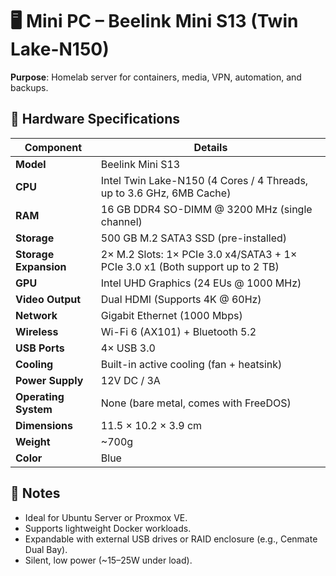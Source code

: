 ﻿# 🖥️ Mini PC – Beelink Mini S13 (Twin Lake-N150)

**Purpose**: Homelab server for containers, media, VPN, automation, and backups.

## 🔧 Hardware Specifications

| Component                | Details                                              |
|--------------------------|------------------------------------------------------|
| **Model**                | Beelink Mini S13                                     |
| **CPU**                  | Intel Twin Lake-N150 (4 Cores / 4 Threads, up to 3.6 GHz, 6MB Cache) |
| **RAM**                  | 16 GB DDR4 SO-DIMM @ 3200 MHz (single channel)       |
| **Storage**              | 500 GB M.2 SATA3 SSD (pre-installed)                 |
| **Storage Expansion**    | 2× M.2 Slots: 1× PCIe 3.0 x4/SATA3 + 1× PCIe 3.0 x1 (Both support up to 2 TB) |
| **GPU**                  | Intel UHD Graphics (24 EUs @ 1000 MHz)               |
| **Video Output**         | Dual HDMI (Supports 4K @ 60Hz)                       |
| **Network**              | Gigabit Ethernet (1000 Mbps)                         |
| **Wireless**             | Wi-Fi 6 (AX101) + Bluetooth 5.2                      |
| **USB Ports**            | 4× USB 3.0                                           |
| **Cooling**              | Built-in active cooling (fan + heatsink)             |
| **Power Supply**         | 12V DC / 3A                                          |
| **Operating System**     | None (bare metal, comes with FreeDOS)                |
| **Dimensions**           | 11.5 × 10.2 × 3.9 cm                                 |
| **Weight**               | ~700g                                                |
| **Color**                | Blue                                                 |

## 🧰 Notes
- Ideal for Ubuntu Server or Proxmox VE.
- Supports lightweight Docker workloads.
- Expandable with external USB drives or RAID enclosure (e.g., Cenmate Dual Bay).
- Silent, low power (~15–25W under load).
